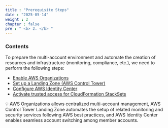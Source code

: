 ```yaml
---
title : "Prerequisite Steps"
date : "2025-05-14"
weight : 2
chapter : false
pre : " <b> 2. </b> "
---
```


### Contents

To prepare the multi-account environment and automate the creation of resources and infrastructure (monitoring, compliance, etc.), we need to perform the following steps:

- [Enable AWS Organizations](2.1-createorganization/)
- [Set up a Landing Zone (AWS Control Tower)](2.2-createlandingzone/)
- [Configure AWS Identity Center](2.3-sso/)
- [Activate trusted access for CloudFormation StackSets](2.4-activatetrustedaccessforstacksets/)

💡 AWS Organizations allows centralized multi-account management, AWS Control Tower Landing Zone automates the setup of related monitoring and security services following AWS best practices, and AWS Identity Center enables seamless account switching among member accounts.
